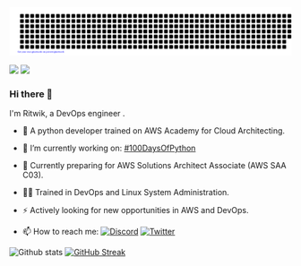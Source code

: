 ![gitartwork](gitartwork.svg)

![](https://komarev.com/ghpvc/?username=ritw237&color=blueviolet&style=plastic)
![](https://visitor-badge.glitch.me/badge?page_id=ritw237.ritw237)
### Hi there 👋
I'm Ritwik, a DevOps engineer .
- 🐉 A python developer trained on AWS Academy for Cloud Architecting. 
- 🔭 I’m currently working on: [#100DaysOfPython](https://github.com/ritw237/100-Days-Of-Python)
- 🌱 Currently preparing for AWS Solutions Architect Associate (AWS SAA C03). 
- 👨‍💻 Trained in DevOps and Linux System Administration. 
- ⚡ Actively looking for new opportunities in AWS and DevOps.

- 📫 How to reach me: 
  [![Discord](https://img.shields.io/badge/Discord-7289DA?style=for-the-badge&logo=discord&logoColor=white)](https://discord.com/users/RitwikSrivastava#0369)
  [![Twitter](https://img.shields.io/badge/Twitter-1DA1F2?style=for-the-badge&logo=twitter&logoColor=white)](https://twitter.com/ritwiksrivast11)


![Github stats](https://github-readme-stats.vercel.app/api?username=ritw237&show_icons=true&theme=tokyonight)
[![GitHub Streak](https://github-readme-streak-stats.herokuapp.com/?user=ritw237&theme=dark)](https://git.io/streak-stats)






<!--
**ritw237/ritw237** is a ✨ _special_ ✨ repository because its `README.md` (this file) appears on your GitHub profile.

Here are some ideas to get you started:

- 🔭 I’m currently working on ...
- 🌱 I’m currently learning ...
- 👯 I’m looking to collaborate on ...
- 🤔 I’m looking for help with ...
- 💬 Ask me about ...
- 📫 How to reach me: ...
- 😄 Pronouns: ...
- ⚡ Fun fact: ...
-->
